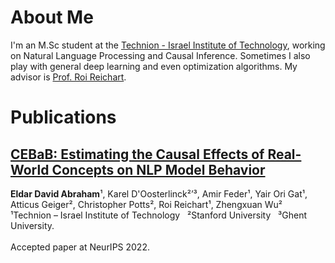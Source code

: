 # About Me
I'm an M.Sc student at the [Technion - Israel Institute of Technology](https://www.technion.ac.il/), working on Natural Language Processing and Causal Inference. Sometimes I also play with general deep learning and even optimization algorithms. My advisor is [Prof. Roi Reichart](https://iew.technion.ac.il/~roiri/).

# Publications
## [CEBaB: Estimating the Causal Effects of Real-World Concepts on NLP Model Behavior](https://arxiv.org/abs/2205.14140)

**Eldar David Abraham**¹, Karel D'Oosterlinck²ʼ³, Amir Feder¹, Yair Ori Gat¹, Atticus Geiger², Christopher Potts², Roi Reichart¹, Zhengxuan Wu²
<br />
¹Technion – Israel Institute of Technology &nbsp; ²Stanford University &nbsp; ³Ghent University.
<br /><br />
Accepted paper at NeurIPS 2022.
